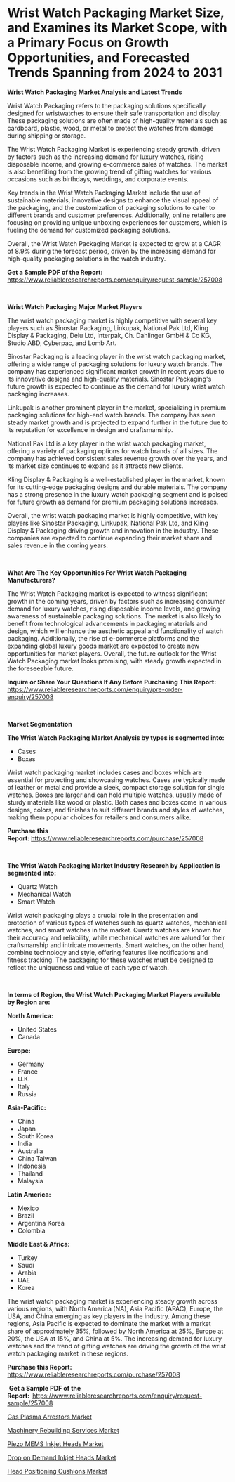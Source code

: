 <p><h1>Wrist Watch Packaging Market Size, and Examines its Market Scope, with a Primary Focus on Growth Opportunities, and Forecasted Trends Spanning from 2024 to 2031</h1></p><p><strong>Wrist Watch Packaging Market Analysis and Latest Trends</strong></p>
<p><p>Wrist Watch Packaging refers to the packaging solutions specifically designed for wristwatches to ensure their safe transportation and display. These packaging solutions are often made of high-quality materials such as cardboard, plastic, wood, or metal to protect the watches from damage during shipping or storage.</p><p>The Wrist Watch Packaging Market is experiencing steady growth, driven by factors such as the increasing demand for luxury watches, rising disposable income, and growing e-commerce sales of watches. The market is also benefiting from the growing trend of gifting watches for various occasions such as birthdays, weddings, and corporate events.</p><p>Key trends in the Wrist Watch Packaging Market include the use of sustainable materials, innovative designs to enhance the visual appeal of the packaging, and the customization of packaging solutions to cater to different brands and customer preferences. Additionally, online retailers are focusing on providing unique unboxing experiences for customers, which is fueling the demand for customized packaging solutions.</p><p>Overall, the Wrist Watch Packaging Market is expected to grow at a CAGR of 8.9% during the forecast period, driven by the increasing demand for high-quality packaging solutions in the watch industry.</p></p>
<p><strong>Get a Sample PDF of the Report:&nbsp;</strong> <a href="https://www.reliableresearchreports.com/enquiry/request-sample/257008">https://www.reliableresearchreports.com/enquiry/request-sample/257008</a></p>
<p>&nbsp;</p>
<p><strong>Wrist Watch Packaging Major Market Players</strong></p>
<p><p>The wrist watch packaging market is highly competitive with several key players such as Sinostar Packaging, Linkupak, National Pak Ltd, Kling Display & Packaging, Delu Ltd, Interpak, Ch. Dahlinger GmbH & Co KG, Studio ABD, Cyberpac, and Lomb Art.</p><p>Sinostar Packaging is a leading player in the wrist watch packaging market, offering a wide range of packaging solutions for luxury watch brands. The company has experienced significant market growth in recent years due to its innovative designs and high-quality materials. Sinostar Packaging's future growth is expected to continue as the demand for luxury wrist watch packaging increases.</p><p>Linkupak is another prominent player in the market, specializing in premium packaging solutions for high-end watch brands. The company has seen steady market growth and is projected to expand further in the future due to its reputation for excellence in design and craftsmanship.</p><p>National Pak Ltd is a key player in the wrist watch packaging market, offering a variety of packaging options for watch brands of all sizes. The company has achieved consistent sales revenue growth over the years, and its market size continues to expand as it attracts new clients.</p><p>Kling Display & Packaging is a well-established player in the market, known for its cutting-edge packaging designs and durable materials. The company has a strong presence in the luxury watch packaging segment and is poised for future growth as demand for premium packaging solutions increases.</p><p>Overall, the wrist watch packaging market is highly competitive, with key players like Sinostar Packaging, Linkupak, National Pak Ltd, and Kling Display & Packaging driving growth and innovation in the industry. These companies are expected to continue expanding their market share and sales revenue in the coming years.</p></p>
<p>&nbsp;</p>
<p><strong>What Are The Key Opportunities For Wrist Watch Packaging Manufacturers?</strong></p>
<p><p>The Wrist Watch Packaging market is expected to witness significant growth in the coming years, driven by factors such as increasing consumer demand for luxury watches, rising disposable income levels, and growing awareness of sustainable packaging solutions. The market is also likely to benefit from technological advancements in packaging materials and design, which will enhance the aesthetic appeal and functionality of watch packaging. Additionally, the rise of e-commerce platforms and the expanding global luxury goods market are expected to create new opportunities for market players. Overall, the future outlook for the Wrist Watch Packaging market looks promising, with steady growth expected in the foreseeable future.</p></p>
<p><strong>Inquire or Share Your Questions If Any Before Purchasing This Report:</strong> <a href="https://www.reliableresearchreports.com/enquiry/pre-order-enquiry/257008">https://www.reliableresearchreports.com/enquiry/pre-order-enquiry/257008</a></p>
<p>&nbsp;</p>
<p><strong>Market Segmentation</strong></p>
<p><strong>The Wrist Watch Packaging Market Analysis by types is segmented into:</strong></p>
<p><ul><li>Cases</li><li>Boxes</li></ul></p>
<p><p>Wrist watch packaging market includes cases and boxes which are essential for protecting and showcasing watches. Cases are typically made of leather or metal and provide a sleek, compact storage solution for single watches. Boxes are larger and can hold multiple watches, usually made of sturdy materials like wood or plastic. Both cases and boxes come in various designs, colors, and finishes to suit different brands and styles of watches, making them popular choices for retailers and consumers alike.</p></p>
<p><strong>Purchase this Report:&nbsp;</strong><a href="https://www.reliableresearchreports.com/purchase/257008">https://www.reliableresearchreports.com/purchase/257008</a></p>
<p>&nbsp;</p>
<p><strong>The Wrist Watch Packaging Market Industry Research by Application is segmented into:</strong></p>
<p><ul><li>Quartz Watch</li><li>Mechanical Watch</li><li>Smart Watch</li></ul></p>
<p><p>Wrist watch packaging plays a crucial role in the presentation and protection of various types of watches such as quartz watches, mechanical watches, and smart watches in the market. Quartz watches are known for their accuracy and reliability, while mechanical watches are valued for their craftsmanship and intricate movements. Smart watches, on the other hand, combine technology and style, offering features like notifications and fitness tracking. The packaging for these watches must be designed to reflect the uniqueness and value of each type of watch.</p></p>
<p>&nbsp;</p>
<p><strong>In terms of Region, the Wrist Watch Packaging Market Players available by Region are:</strong></p>
<p>
    <p> <strong> North America: </strong>
        <ul>
            <li>United States</li>
            <li>Canada</li>
        </ul>
        </p> 
    <p> <strong> Europe: </strong>
        <ul>
            <li>Germany</li>
            <li>France</li>
            <li>U.K.</li>
            <li>Italy</li>
            <li>Russia</li>
        </ul>
        </p> 
    <p> <strong> Asia-Pacific: </strong>
        <ul>
            <li>China</li>
            <li>Japan</li>
            <li>South Korea</li>
            <li>India</li>
            <li>Australia</li>
            <li>China Taiwan</li>
            <li>Indonesia</li>
            <li>Thailand</li>
            <li>Malaysia</li>
        </ul>
        </p> 
    <p> <strong> Latin America: </strong>
        <ul>
            <li>Mexico</li>
            <li>Brazil</li>
            <li>Argentina Korea</li>
            <li>Colombia</li>
        </ul>
        </p> 
    <p> <strong> Middle East & Africa: </strong>
        <ul>
            <li>Turkey</li>
            <li>Saudi</li>
            <li>Arabia</li>
            <li>UAE</li>
            <li>Korea</li>
        </ul>
    </p>
    </p>
<p><p>The wrist watch packaging market is experiencing steady growth across various regions, with North America (NA), Asia Pacific (APAC), Europe, the USA, and China emerging as key players in the industry. Among these regions, Asia Pacific is expected to dominate the market with a market share of approximately 35%, followed by North America at 25%, Europe at 20%, the USA at 15%, and China at 5%. The increasing demand for luxury watches and the trend of gifting watches are driving the growth of the wrist watch packaging market in these regions.</p></p>
<p><strong>Purchase this Report: </strong><a href="https://www.reliableresearchreports.com/purchase/257008">https://www.reliableresearchreports.com/purchase/257008</a></p>
<p>&nbsp;<strong>Get a Sample PDF of the Report:&nbsp;&nbsp;</strong><a href="https://www.reliableresearchreports.com/enquiry/request-sample/257008">https://www.reliableresearchreports.com/enquiry/request-sample/257008</a></p>
<p><strong></strong></p>
<p><p><a href="https://gamy-alyssum-396.notion.site/Gas-Plasma-Arrestors-Market-Size-Growth-Outlook-from-2024-to-2031-projecting-at-Market-s-Trends-An-2d2a46e74f05432cac9b60daf5bcc997">Gas Plasma Arrestors Market</a></p><p><a href="https://boundless-drawbridge-702.notion.site/Decoding-the-Machinery-Rebuilding-Services-Market-A-Deep-Dive-into-the-Latest-Market-Trends-Market-82c0881db50d4edd922ec7fcb2af6b8d">Machinery Rebuilding Services Market</a></p><p><a href="https://view.publitas.com/reportprime-1/piezo-mems-inkjet-heads-market-size-and-growth-market-segmentation-regional-and-country-breakdowns-and-market-trends-for-period-from-2024-2031/">Piezo MEMS Inkjet Heads Market</a></p><p><a href="https://view.publitas.com/reportprime-1/drop-on-demand-inkjet-heads-market-offer-valuable-insights-into-market-size-market-share-market-trends-and-projections-spanning-from-2024-to-2031/">Drop on Demand Inkjet Heads Market</a></p><p><a href="https://natural-crush-b99.notion.site/Decoding-the-Head-Positioning-Cushions-Market-A-Deep-Dive-into-the-Latest-Market-Trends-Market-Seg-0e9cfe36de6046ecaf348f42fab8dece">Head Positioning Cushions Market</a></p></p>